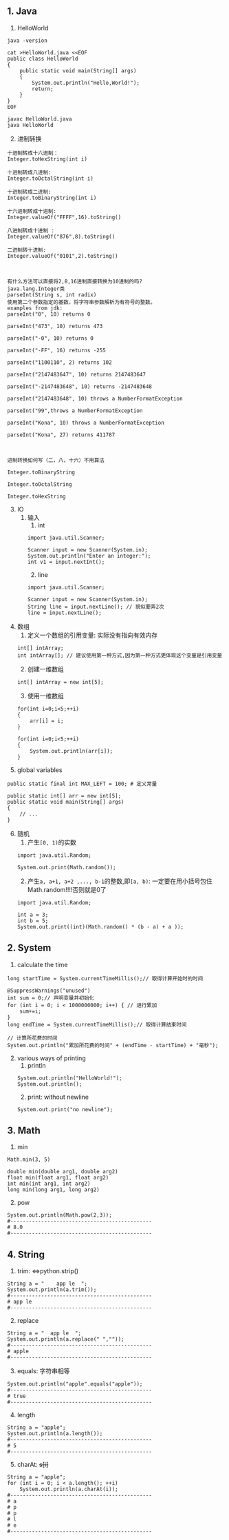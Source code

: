     
## 1. Java
1. HelloWorld
```
java -version

cat >HelloWorld.java <<EOF
public class HelloWorld 
{
    public static void main(String[] args)
    {
        System.out.println("Hello,World!");
        return;
    }
}
EOF

javac HelloWorld.java 
java HelloWorld
```
2. 进制转换
```
十进制转成十六进制： 
Integer.toHexString(int i) 

十进制转成八进制:
Integer.toOctalString(int i) 

十进制转成二进制:
Integer.toBinaryString(int i) 

十六进制转成十进制:
Integer.valueOf("FFFF",16).toString() 

八进制转成十进制 :
Integer.valueOf("876",8).toString() 

二进制转十进制:
Integer.valueOf("0101",2).toString() 



有什么方法可以直接将2,8,16进制直接转换为10进制的吗? 
java.lang.Integer类 
parseInt(String s, int radix) 
使用第二个参数指定的基数，将字符串参数解析为有符号的整数。 
examples from jdk: 
parseInt("0", 10) returns 0 

parseInt("473", 10) returns 473 

parseInt("-0", 10) returns 0 

parseInt("-FF", 16) returns -255 

parseInt("1100110", 2) returns 102 

parseInt("2147483647", 10) returns 2147483647 

parseInt("-2147483648", 10) returns -2147483648 

parseInt("2147483648", 10) throws a NumberFormatException 

parseInt("99",throws a NumberFormatException 

parseInt("Kona", 10) throws a NumberFormatException 

parseInt("Kona", 27) returns 411787 



进制转换如何写（二，八，十六）不用算法 

Integer.toBinaryString 

Integer.toOctalString 

Integer.toHexString 
```
3. IO
    1. 输入
        1. int
        ```
        import java.util.Scanner;
        
        Scanner input = new Scanner(System.in);
        System.out.println("Enter an integer:");
        int v1 = input.nextInt();
        ```
        2. line
        ```
        import java.util.Scanner;
        
        Scanner input = new Scanner(System.in);
        String line = input.nextLine(); // 貌似要弄2次
        line = input.nextLine();
        ```
4. 数组
    1. 定义一个数组的引用变量: 实际没有指向有效内存
    ```
    int[] intArray;
    int intArray[]; // 建议使用第一种方式,因为第一种方式更体现这个变量是引用变量
    ```
    2. 创建一维数组
    ```
    int[] intArray = new int[5];
    ```
    3. 使用一维数组
    ```
    for(int i=0;i<5;++i)
    {
        arr[i] = i;
    }

    for(int i=0;i<5;++i)
    {
        System.out.println(arr[i]);
    }
    ```
5. global variables
```
public static final int MAX_LEFT = 100; # 定义常量

public static int[] arr = new int[5];
public static void main(String[] args)
{
    // ...
}
```
6. 随机
    1. 产生`[0, 1)`的实数
    ```
    import java.util.Random;
    
    System.out.print(Math.random());
    ```
    2. 产生`a, a+1, a+2 ,..., b-1`的整数,即`[a, b)`: 一定要在用小括号包住Math.random!!!!否则就是0了
    ```
    import java.util.Random;
    
    int a = 3;
    int b = 5;
    System.out.print((int)(Math.random() * (b - a) + a ));
    ```
## 2. System
1. calculate the time
```
long startTime = System.currentTimeMillis();// 取得计算开始时的时间

@SuppressWarnings("unused")
int sum = 0;// 声明变量并初始化
for (int i = 0; i < 1000000000; i++) { // 进行累加
    sum+=i;
}
long endTime = System.currentTimeMillis();// 取得计算结束时间

// 计算所花费的时间
System.out.println("累加所花费的时间" + (endTime - startTime) + "毫秒");
```
2. various ways of printing
    1. println
    ```
    System.out.println("HelloWorld!");
    System.out.println();
    ```
    2. print: without newline
    ```
    System.out.print("no newline");
    ```

## 3. Math
1. min
```
Math.min(3, 5)

double min(double arg1, double arg2)
float min(float arg1, float arg2)
int min(int arg1, int arg2)
long min(long arg1, long arg2)
```
2. pow
```
System.out.println(Math.pow(2,3));
#----------------------------------------------
# 8.0
#----------------------------------------------
```
## 4. String
1. trim: <=>python.strip()
```
String a = "    app le  ";
System.out.println(a.trim());
#----------------------------------------------
# app le
#----------------------------------------------
```
2. replace
```
String a = "  app le  ";
System.out.println(a.replace(" ",""));
#----------------------------------------------
# apple
#----------------------------------------------

```
3. equals: 字符串相等
```
System.out.println("apple".equals("apple"));
#----------------------------------------------
# true
#----------------------------------------------
```
4. length
```
String a = "apple";
System.out.println(a.length());
#----------------------------------------------
# 5
#----------------------------------------------
```
5. charAt: ~~s[i]~~
```
String a = "apple";
for (int i = 0; i < a.length(); ++i)
    System.out.println(a.charAt(i));
#----------------------------------------------
# a
# p
# p
# l
# e
#----------------------------------------------
```
